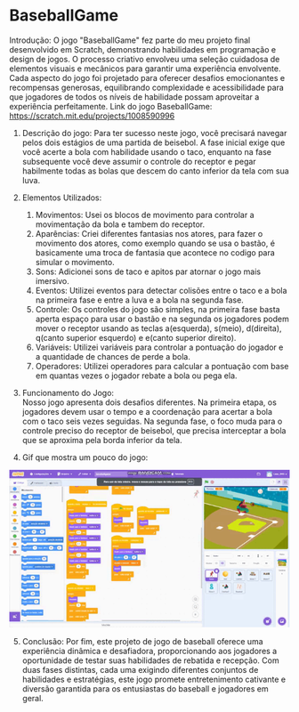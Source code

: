 # BaseballGame 
Introdução:
  O jogo "BaseballGame" fez parte do meu projeto final desenvolvido em Scratch, demonstrando habilidades em programação e design de jogos. O processo criativo envolveu uma seleção cuidadosa de elementos visuais e mecânicos para garantir uma experiência envolvente. Cada aspecto do jogo foi projetado para oferecer desafios emocionantes e recompensas generosas, equilibrando complexidade e acessibilidade para que jogadores de todos os níveis de habilidade possam aproveitar a experiência perfeitamente.
  Link do jogo BaseballGame: https://scratch.mit.edu/projects/1008590996  

1. Descrição do jogo:
  Para ter sucesso neste jogo, você precisará navegar pelos dois estágios de uma partida de beisebol. A fase inicial exige que você acerte a bola com habilidade usando o taco, enquanto na fase subsequente você deve assumir o controle do receptor e pegar habilmente todas as bolas que descem do canto inferior da tela com sua luva.

2. Elementos Utilizados:
    1. Movimentos: Usei os blocos de movimento para controlar a movimentação da bola e tambem do receptor. <br>
    2. Aparências: Criei diferentes fantasias nos atores, para fazer o movimento dos atores, como exemplo quando se usa o bastão, é basicamente uma troca de fantasia que acontece no codigo para simular o movimento. <br>
    3. Sons: Adicionei sons de taco e apitos par atornar o jogo mais imersivo. <br>
    4. Eventos: Utilizei eventos para detectar colisões entre o taco e a bola na primeira fase e entre a luva e a bola na segunda fase. <br>
    5. Controle: Os controles do jogo são simples, na primeira fase basta aperta espaço para usar o bastão e na segunda os jogadores podem mover o receptor usando as teclas a(esquerda), s(meio), d(direita), q(canto 
    superior esquerdo) e e(canto superior direito).<br>
    6. Variáveis: Utilizei variáveis para controlar a pontuação do jogador e a quantidade de chances de perde a bola.<br>
    7. Operadores: Utilizei operadores para calcular a pontuação com base em quantas vezes o jogador rebate a bola ou pega ela. 

3. Funcionamento do Jogo:  
  Nosso jogo apresenta dois desafios diferentes. Na primeira etapa, os jogadores devem usar o tempo e a coordenação para acertar a bola com o taco seis vezes seguidas. Na segunda fase, o foco muda para o controle preciso do receptor de beisebol, que precisa interceptar a bola que se aproxima pela borda inferior da tela.

4. Gif que mostra um pouco do jogo:
 <div align="center"> 
    <img src="https://github.com/cauacostaalves/Trabalho-scratch/blob/76037cadee65ca5017a08160146d603f8c357ec0/Game%20file/Gifgamebaseball.gif">
 </div>	

 
 5. Conclusão:
    Por fim, este projeto de jogo de baseball oferece uma experiência dinâmica e desafiadora, proporcionando aos jogadores a oportunidade de testar suas habilidades de rebatida e recepção. Com duas fases distintas, cada uma exigindo diferentes conjuntos de habilidades e estratégias, este jogo promete entretenimento cativante e diversão garantida para os entusiastas do baseball e jogadores em geral.


